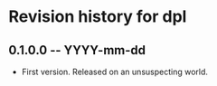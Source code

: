 # Revision history for dpl

## 0.1.0.0  -- YYYY-mm-dd

* First version. Released on an unsuspecting world.
